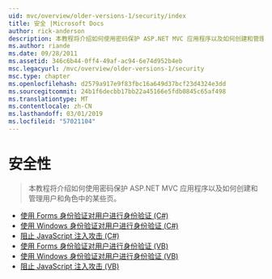 ```yaml
---
uid: mvc/overview/older-versions-1/security/index
title: 安全 |Microsoft Docs
author: rick-anderson
description: 本教程将介绍如何使用密码保护 ASP.NET MVC 应用程序以及如何创建和管理用户和角色中的某些页。
ms.author: riande
ms.date: 09/28/2011
ms.assetid: 346c6b44-0ff4-49af-ac94-6e74d952b4eb
msc.legacyurl: /mvc/overview/older-versions-1/security
msc.type: chapter
ms.openlocfilehash: d2579a917e9f83fbc16a649d37bcf23d4324e3dd
ms.sourcegitcommit: 24b1f6decbb17bb22a45166e5fdb0845c65af498
ms.translationtype: MT
ms.contentlocale: zh-CN
ms.lasthandoff: 03/01/2019
ms.locfileid: "57021104"
---
```

<a name="security"></a>安全性
====================
> 本教程将介绍如何使用密码保护 ASP.NET MVC 应用程序以及如何创建和管理用户和角色中的某些页。


- [使用 Forms 身份验证对用户进行身份验证 (C#)](authenticating-users-with-forms-authentication-cs.md)
- [使用 Windows 身份验证对用户进行身份验证 (C#)](authenticating-users-with-windows-authentication-cs.md)
- [阻止 JavaScript 注入攻击 (C#)](preventing-javascript-injection-attacks-cs.md)
- [使用 Forms 身份验证对用户进行身份验证 (VB)](authenticating-users-with-forms-authentication-vb.md)
- [使用 Windows 身份验证对用户进行身份验证 (VB)](authenticating-users-with-windows-authentication-vb.md)
- [阻止 JavaScript 注入攻击 (VB)](preventing-javascript-injection-attacks-vb.md)
